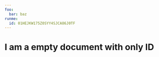 ```yaml
---
foo:
  bar: baz
runme:
  id: 01HEJKW175Z0SYY4SJCA86J0TF
---
```


# I am a empty document with only ID